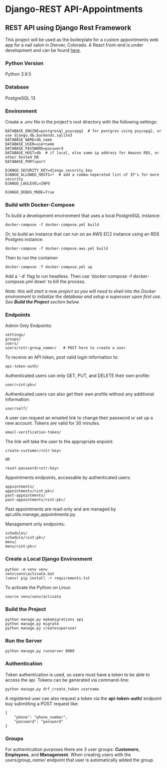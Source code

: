 # Django-REST API-Appointments

## REST API using Django Rest Framework
This project will be used as the boilerplate for a custom appointments web app for a nail salon in Denver, Colorado. A React front-end is under development and can be found [here](https://github.com/codeDogMcGee/React-Appointments).

### __Python Version__
Python 3.9.5

### __Database__
PostgreSQL 13

### __Environment__
Create a _.env_ file in the project's root directory with the following settings:
```
DATABASE_ENGINE=postgresql_psycopg2  # for postgres using psycopg2, or use django.db.backends.sqlite3
DATABASE_NAME=db_name
DATABASE_USER=username
DATABASE_PASSWORD=password
DATABASE_HOST=db  # if local, else some ip address for Amazon RDS, or other hosted DB
DATABASE_PORT=port

DJANGO_SECURITY_KEY=django_security_key
DJANGO_ALLOWED_HOSTS=*  # add a comma-seperated list of IP's for more security
DJANGO_LOGLEVEL=INFO

DJANGO_DEBUG_MODE=True
```

### __Build with Docker-Compose__
To build a development environment that uses a local PostgreSQL instance:
```
docker-compose -f docker-compose.yml build
```
Or, to build an instance that can run on an AWS EC2 instance using an RDS Postgres instance:
```
docker-compose -f docker-compose.aws.yml build
```
Then to run the container:
```
docker-compose -f docker-compose.yml up
```
Add a '-d' flag to run headless. Then use 'docker-compose -f docker-compose.yml down' to kill the process.

_Note: this will start a new project so you will need to shell into the Docker environment to initialize the database and setup a superuser upon first use. See __Build the Project__ section below._

### __Endpoints__
Admin Only Endpoints:
```
settings/
groups/
users/
users/<str:group_name>/   # POST here to create a user
```

To receive an API token, post valid login information to:
```
api-token-auth/
```

Authenticated users can only GET, PUT, and DELETE their own profile:
```
user/<int:pk>/
```
Authenticated users can also get their own profile without any additional information:
```
user/self/
```
A user can request an emailed link to change their password or set up a new account. Tokens are valid for 30 minutes.
```
email-verification-token/
```
The link will take the user to the appropriate enpoint:
```
create-customer/<str:key>

OR

reset-password/<str:key>
```

Appointments endpoints, accessable by authenticated users:
```
appointments/
appointments/<int:pk>/
past-appointments/
past-appointments/<int:pk>/
```
Past appointments are read-only and are managed by api.utils.manage_appointments.py.

Management only endpoints:
```
schedules/
schedule/<int:pk>/
menu/
menu/<int:pk>/
```

### __Create a Local Django Environment__
```
python -m venv venv
venv\venv\activate.bat
(venv) pip install -r requirements.txt
```
To activate the Python on Linux:
```
source venv/venv/activate
```
### __Build the Project__
```
python manage.py makemigrations api
python manage.py migrate
python manage.py createsuperuser
```

### __Run the Server__
```
python manage.py runserver 8080
```

### __Authentication__
Token authentication is used, so users must have a token to be able to access the api. Tokens can be generated via command-line:
```
python manage.py drf_create_token username
```
A registered user can also request a token via the __api-token-auth/__ endpoint buy submitting a POST request like:
```
{
    "phone": "phone_number",
    "password": "password"
}
```

### __Groups__
For authentication purposes there are 3 user groups: __Customers__, __Employees__, and __Management__. When creating users with the _users/group_name/_ endpoint that user is automatically
added the group.


